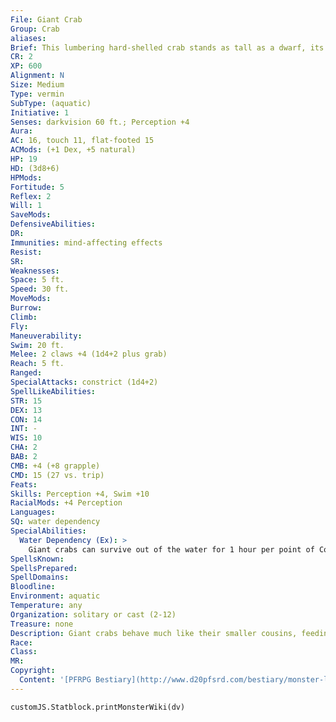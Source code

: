 ```yaml
---
File: Giant Crab
Group: Crab
aliases: 
Brief: This lumbering hard-shelled crab stands as tall as a dwarf, its massive pincers waving menacingly.
CR: 2
XP: 600
Alignment: N
Size: Medium
Type: vermin
SubType: (aquatic)
Initiative: 1
Senses: darkvision 60 ft.; Perception +4
Aura: 
AC: 16, touch 11, flat-footed 15
ACMods: (+1 Dex, +5 natural)
HP: 19
HD: (3d8+6)
HPMods: 
Fortitude: 5
Reflex: 2
Will: 1
SaveMods: 
DefensiveAbilities: 
DR: 
Immunities: mind-affecting effects
Resist: 
SR: 
Weaknesses: 
Space: 5 ft.
Speed: 30 ft.
MoveMods: 
Burrow: 
Climb: 
Fly: 
Maneuverability: 
Swim: 20 ft.
Melee: 2 claws +4 (1d4+2 plus grab)
Reach: 5 ft.
Ranged: 
SpecialAttacks: constrict (1d4+2)
SpellLikeAbilities: 
STR: 15
DEX: 13
CON: 14
INT: -
WIS: 10
CHA: 2
BAB: 2
CMB: +4 (+8 grapple)
CMD: 15 (27 vs. trip)
Feats: 
Skills: Perception +4, Swim +10
RacialMods: +4 Perception
Languages: 
SQ: water dependency
SpecialAbilities:
  Water Dependency (Ex): >
    Giant crabs can survive out of the water for 1 hour per point of Constitution. Beyond this limit, a giant crab runs the risk of suffocation, as if it were drowning.
SpellsKnown: 
SpellsPrepared: 
SpellDomains: 
Bloodline: 
Environment: aquatic
Temperature: any
Organization: solitary or cast (2-12)
Treasure: none
Description: Giant crabs behave much like their smaller cousins, feeding on both plant material like algae and fungus and animal matter such as fish, seabirds, and even unwary humanoids. The coloration of a giant crab's hard exoskeleton varies widely depending on species, and over time even shifts in response to its diet. Other species of giant crab exist as well, some smaller but most quite a bit larger. You can adjust the stats given here by changing Hit Dice and size (changing Strength, Dexterity, and Constitution as appropriate) to represent a wide range of different species of giant crab. The following table lists the most common variants. Species CR Size H D King crab 1/4 Tiny 1d8 Coconut crab 1/2 Small 1d8 Rock crab 4 Large 5d8 Shark-eating crab 7 Huge 8d8 Great reef crab 10 Gargantuan 11d8 Shipwrecker crab 13 Colossal 14d8
Race: 
Class: 
MR: 
Copyright:
  Content: '[PFRPG Bestiary](http://www.d20pfsrd.com/bestiary/monster-listings/vermin/crab/giant-crab)'
---
```

```dataviewjs
customJS.Statblock.printMonsterWiki(dv)
```
